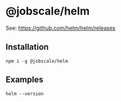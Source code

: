 # @jobscale/helm

See: https://github.com/helm/helm/releases

## Installation

```
npm i -g @jobscale/helm
```

## Examples

```
helm --version
```
